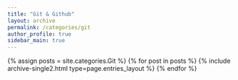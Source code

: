 ```yaml
---
title: "Git & Github"
layout: archive
permalink: /categories/git
author_profile: true
sidebar_main: true
---
```


{% assign posts = site.categories.Git %}
{% for post in posts %} {% include archive-single2.html type=page.entries_layout %} {% endfor %}